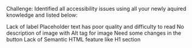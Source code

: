 Challenge: Identified all accessibility issues using all your newly aquired knowledge and listed below:

Lack of label
Placeholder text has poor quality and difficulty to read
No description of image  with Alt tag for image
Need some changes in the button
Lack of Semantic HTML feature like H1 section
